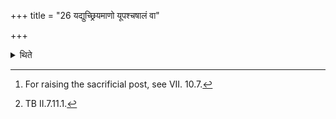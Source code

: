 +++
title = "26 यद्युच्छ्रियमाणो यूपश्चषालं वा"

+++

<details><summary>थिते</summary>

26. If a sacrificial post while it is being raised[^1] or the top ring (on the post) falls dawn, one should offer a libation (of ghee) with brahma pratiṣṭhā manasaḥ...[^2]  


[^1]: For raising the sacrificial post, see VII. 10.7.  

[^2]: TB II.7.11.1.
</details>
